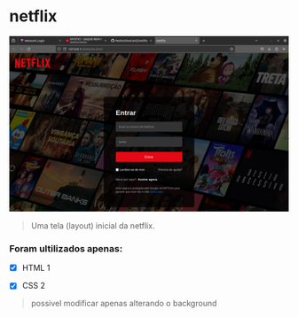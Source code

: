 # netflix


<img src="netflix(resultado).png" alt="Exemplo imagem">

> Uma tela (layout) inicial da netflix.

### Foram ultilizados apenas:

- [x] HTML 1
- [x] CSS 2

      
>possivel modificar apenas alterando o background

